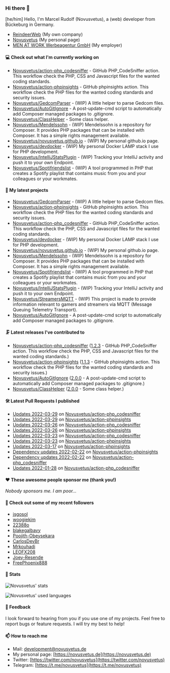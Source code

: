 ### Hi there 👋

[he/him]
Hello, I'm Marcel Rudolf (Novusvetus), a (web) developer from Bückeburg in Germany.

* [ReindeerWeb](https://reindeer-web.de) (My own company)
* [Novusvetus](https://novusvetus.de) (My personal page)
* [MEN AT WORK Werbeagentur GmbH](https://www.men-at-work.de/) (My employer)

#### 💻 Check out what I'm currently working on

- [Novusvetus/action-php_codesniffer](https://github.com/Novusvetus/action-php_codesniffer) - GitHub PHP_CodeSniffer action. This workflow check the PHP, CSS and Javascript files for the wanted coding standards.
- [Novusvetus/action-phpinsights](https://github.com/Novusvetus/action-phpinsights) - GitHub phpinsights action. This workflow check the PHP files for the wanted coding standards and security issues.
- [Novusvetus/GedcomParser](https://github.com/Novusvetus/GedcomParser) - (WIP) A little helper to parse Gedcom files.
- [Novusvetus/AutoGitIgnore](https://github.com/Novusvetus/AutoGitIgnore) - A post-update-cmd script to automatically add Composer managed packages to .gitignore.
- [Novusvetus/ClassHelper](https://github.com/Novusvetus/ClassHelper) - Some class helper.
- [Novusvetus/Mendelssohn](https://github.com/Novusvetus/Mendelssohn) - (WIP) Mendelssohn is a repository for Composer. It provides PHP packages that can be installed with Composer. It has a simple rights management available.
- [Novusvetus/novusvetus.github.io](https://github.com/Novusvetus/novusvetus.github.io) - (WIP) My personal github.io page.
- [Novusvetus/devdocker](https://github.com/Novusvetus/devdocker) - (WIP) My personal Docker LAMP stack I use for PHP development.
- [Novusvetus/IntelliJStatsPlugin](https://github.com/Novusvetus/IntelliJStatsPlugin) - (WIP) Tracking your IntelliJ activity and push it to your own Endpoint.
- [Novusvetus/Spotifriendslist](https://github.com/Novusvetus/Spotifriendslist) - (WIP) A tool programmed in PHP that creates a Spotify playlist that contains music from you and your colleagues or your workmates.

#### 🐣 My latest projects

- [Novusvetus/GedcomParser](https://github.com/Novusvetus/GedcomParser) - (WIP) A little helper to parse Gedcom files.
- [Novusvetus/action-phpinsights](https://github.com/Novusvetus/action-phpinsights) - GitHub phpinsights action. This workflow check the PHP files for the wanted coding standards and security issues.
- [Novusvetus/action-php_codesniffer](https://github.com/Novusvetus/action-php_codesniffer) - GitHub PHP_CodeSniffer action. This workflow check the PHP, CSS and Javascript files for the wanted coding standards.
- [Novusvetus/devdocker](https://github.com/Novusvetus/devdocker) - (WIP) My personal Docker LAMP stack I use for PHP development.
- [Novusvetus/novusvetus.github.io](https://github.com/Novusvetus/novusvetus.github.io) - (WIP) My personal github.io page.
- [Novusvetus/Mendelssohn](https://github.com/Novusvetus/Mendelssohn) - (WIP) Mendelssohn is a repository for Composer. It provides PHP packages that can be installed with Composer. It has a simple rights management available.
- [Novusvetus/Spotifriendslist](https://github.com/Novusvetus/Spotifriendslist) - (WIP) A tool programmed in PHP that creates a Spotify playlist that contains music from you and your colleagues or your workmates.
- [Novusvetus/IntelliJStatsPlugin](https://github.com/Novusvetus/IntelliJStatsPlugin) - (WIP) Tracking your IntelliJ activity and push it to your own Endpoint.
- [Novusvetus/StreamersMQTT](https://github.com/Novusvetus/StreamersMQTT) - (WIP) This project is made to provide information relevant to gamers and streamers via MQTT (Message Queuing Telemetry Transport).
- [Novusvetus/AutoGitIgnore](https://github.com/Novusvetus/AutoGitIgnore) - A post-update-cmd script to automatically add Composer managed packages to .gitignore.

#### 🗜 Latest releases I've contributed to

- [Novusvetus/action-php_codesniffer](https://github.com/Novusvetus/action-php_codesniffer) ([1.2.3](https://github.com/Novusvetus/action-php_codesniffer/releases/tag/1.2.3) - GitHub PHP_CodeSniffer action. This workflow check the PHP, CSS and Javascript files for the wanted coding standards.)
- [Novusvetus/action-phpinsights](https://github.com/Novusvetus/action-phpinsights) ([1.1.3](https://github.com/Novusvetus/action-phpinsights/releases/tag/1.1.3) - GitHub phpinsights action. This workflow check the PHP files for the wanted coding standards and security issues.)
- [Novusvetus/AutoGitIgnore](https://github.com/Novusvetus/AutoGitIgnore) ([2.0.0](https://github.com/Novusvetus/AutoGitIgnore/releases/tag/2.0.0) - A post-update-cmd script to automatically add Composer managed packages to .gitignore.)
- [Novusvetus/ClassHelper](https://github.com/Novusvetus/ClassHelper) ([2.0.0](https://github.com/Novusvetus/ClassHelper/releases/tag/2.0.0) - Some class helper.)

#### 🛠 Latest Pull Requests I published

- [Updates 2022-03-29](https://github.com/Novusvetus/action-php_codesniffer/pull/198) on [Novusvetus/action-php_codesniffer](https://github.com/Novusvetus/action-php_codesniffer)
- [Updates 2022-03-29](https://github.com/Novusvetus/action-phpinsights/pull/143) on [Novusvetus/action-phpinsights](https://github.com/Novusvetus/action-phpinsights)
- [Updates 2022-03-26](https://github.com/Novusvetus/action-php_codesniffer/pull/196) on [Novusvetus/action-php_codesniffer](https://github.com/Novusvetus/action-php_codesniffer)
- [Updates 2022-03-26](https://github.com/Novusvetus/action-phpinsights/pull/141) on [Novusvetus/action-phpinsights](https://github.com/Novusvetus/action-phpinsights)
- [Updates 2022-03-23](https://github.com/Novusvetus/action-php_codesniffer/pull/191) on [Novusvetus/action-php_codesniffer](https://github.com/Novusvetus/action-php_codesniffer)
- [Updates 2022-03-23](https://github.com/Novusvetus/action-phpinsights/pull/136) on [Novusvetus/action-phpinsights](https://github.com/Novusvetus/action-phpinsights)
- [Updates 2022-03-17](https://github.com/Novusvetus/action-phpinsights/pull/131) on [Novusvetus/action-phpinsights](https://github.com/Novusvetus/action-phpinsights)
- [Dependency updates 2022-02-22](https://github.com/Novusvetus/action-phpinsights/pull/120) on [Novusvetus/action-phpinsights](https://github.com/Novusvetus/action-phpinsights)
- [Dependency updates 2022-02-22](https://github.com/Novusvetus/action-php_codesniffer/pull/176) on [Novusvetus/action-php_codesniffer](https://github.com/Novusvetus/action-php_codesniffer)
- [Updates 2022-01-28](https://github.com/Novusvetus/action-php_codesniffer/pull/158) on [Novusvetus/action-php_codesniffer](https://github.com/Novusvetus/action-php_codesniffer)

#### ❤️ These awesome people sponsor me (thank you!)

_Nobody sponsors me. I am poor..._

#### 👯 Check out some of my recent followers

- [jsgosol](https://github.com/jsgosol)
- [woogiekim](https://github.com/woogiekim)
- [22388o](https://github.com/22388o)
- [blakegalbavy](https://github.com/blakegalbavy)
- [Poojith-Obeysekara](https://github.com/Poojith-Obeysekara)
- [CarlosDevBr](https://github.com/CarlosDevBr)
- [Mrkouhadi](https://github.com/Mrkouhadi)
- [LEOFX208](https://github.com/LEOFX208)
- [Joey-Resende](https://github.com/Joey-Resende)
- [FreePhoenix888](https://github.com/FreePhoenix888)

#### 🎢 Stats

![Novusvetus' stats](https://github-readme-stats.vercel.app/api?username=novusvetus&show_icons=true&count_private=true)

![Novusvetus' used languages](https://github-readme-stats.vercel.app/api/top-langs?username=novusvetus&layout=compact)

#### 💬 Feedback
I look forward to hearing from you if you use one of my projects. Feel free to report bugs or feature requests.
I will try my best to help!

#### 📫 How to reach me

- Mail: [development@novusvetus.de](mailto:development@novusvetus.de)
- My personal page: [https://novusvetus.de](https://novusvetus.de)
- Twitter: [https://twitter.com/novusvetus](https://twitter.com/novusvetus)
- Telegram: [https://t.me/novusvetus](https://t.me/novusvetus)
